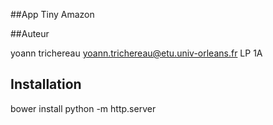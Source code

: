 ##App Tiny Amazon

##Auteur

yoann trichereau <yoann.trichereau@etu.univ-orleans.fr>
LP 1A

## Installation
bower install
python -m http.server

